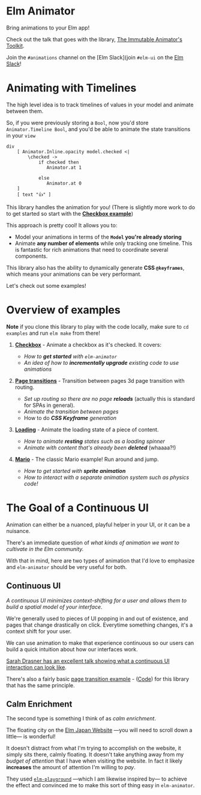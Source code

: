 # Elm Animator

Bring animations to your Elm app!

Check out the talk that goes with the library, [The Immutable Animator's Toolkit](https://www.youtube.com/watch?v=Nf4rElfA8SE).

Join the `#animations` channel on the [Elm Slack](join `#elm-ui` on the [Elm Slack](https://elmlang.herokuapp.com/)!

# Animating with Timelines

The high level idea is to track timelines of values in your model and animate between them.

So, if you were previously storing a `Bool`, now you'd store `Animator.Timeline Bool`, and you'd be able to animate the state transitions in your `view` 

    div
        [ Animator.Inline.opacity model.checked <|
            \checked ->
                if checked then
                   Animator.at 1

                else
                   Animator.at 0
        ]
        [ text "👍" ]

This library handles the animation for you!  (There is slightly more work to do to get started so start with the [**Checkbox example**](https://github.com/mdgriffith/elm-animator/blob/master/examples/Checkbox.elm))

This approach is pretty cool!  It allows you to:

- Model your animations in terms of the **`Model` you're already storing**
- Animate **any number of elements** while only tracking one timeline.  This is fantastic for rich animations that need to coordinate several components.

This library also has the ability to dynamically generate **CSS `@keyframes`**, which means your animations can be very performant.

Let's check out some examples!

# Overview of examples

**Note** if you clone this library to play with the code locally, make sure to `cd examples` and run `elm make` from there!

1. [**Checkbox**](https://github.com/mdgriffith/elm-animator/blob/master/examples/Checkbox.elm) - Animate a checkbox as it's checked.  It covers:
     - *How to **get started** with `elm-animator`*
     - *An idea of how to **incrementally upgrade** existing code to use animations*

2. [**Page transitions**](https://github.com/mdgriffith/elm-animator/blob/master/examples/Pages.elm) - Transition between pages 3d page transition with routing.
     - *Set up routing so there are no page **reloads*** (actually this is standard for SPAs in general).
     - *Animate the transition between pages*
     - How to do _**CSS Keyframe** generation_
  
3. [**Loading**](https://github.com/mdgriffith/elm-animator/blob/master/examples/Loading.elm) - Animate the loading state of a piece of content.
     - *How to animate **resting** states such as a loading spinner*
     - _Animate with content that's already been **deleted**_ (whaaaa?!)

4. [**Mario**](https://github.com/mdgriffith/elm-animator/blob/master/examples/Mario.elm) - The classic Mario example!  Run around and jump.
     - *How to get started with **sprite animation***
     - *How to interact with a separate animation system such as physics code!*


# The Goal of a Continuous UI

Animation can either be a nuanced, playful helper in your UI, or it can be a nuisance.

There's an immediate question of *what kinds of animation we want to cultivate in the Elm community.*

With that in mind, here are two types of animation that I'd love to emphasize and `elm-animator` should be very useful for both.


## Continuous UI

*A continuous UI minimizes context-shifting for a user and allows them to build a spatial model of your interface*.  

We're generally used to pieces of UI popping in and out of existence, and pages that change drastically on click.  Everytime something changes, it's a context shift for your user.

We can use animation to make that experience continuous so our users can build a quick intuition about how our interfaces work.

[Sarah Drasner has an excellent talk showing what a continuous UI interaction can look like](https://youtu.be/QlmaI7x7SYo?t=167).

There's also a fairly basic [page transition example](http://mdgriffith.github.io/elm-animator/page-transition.html)  - ([Code](https://github.com/mdgriffith/elm-animator/blob/master/examples/Pages.elm)) for this library that has the same principle.



## Calm Enrichment

The second type is something I think of as *calm enrichment*.

The floating city on the [Elm Japan Website](https://elmjapan.org/) —you will need to scroll down a little— is wonderful!

It doesn't distract from what I'm trying to accomplish on the website, it simply sits there, calmly floating.  It doesn't take anything away from my *budget of attention* that I have when visiting the website.  In fact it likely **increases** the amount of attention I'm willing to *pay*.

They used [`elm-playground`](https://package.elm-lang.org/packages/evancz/elm-playground/latest/Playground) —which I am likewise inspired by— to achieve the effect and convinced me to make this sort of thing easy in `elm-animator`.

